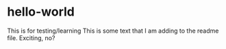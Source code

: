 # hello-world
This is for testing/learning
This is some text that I am adding to the readme file.  Exciting, no?
